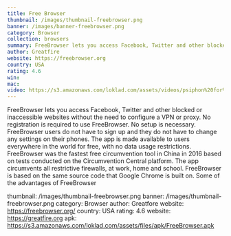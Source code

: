 ```yaml
---
title: Free Browser
thumbnail: /images/thumbnail-freebrowser.png
banner: /images/banner-freebrowser.png
category: Browser
collection: browsers
summary: FreeBrowser lets you access Facebook, Twitter and other blocked or inaccessible websites without the need to configure a VPN or proxy.
author: Greatfire
website: https://freebrowser.org
country: USA
rating: 4.6
win: 
mac:  
video: https://s3.amazonaws.com/loklad.com/assets/videos/psiphon%20for%20android-.mp4
---
```


FreeBrowser lets you access Facebook, Twitter and other blocked or inaccessible websites without the need to configure a VPN or proxy. No registration is required to use FreeBrowser. No setup is necessary. FreeBrowser users do not have to sign up and they do not have to change any settings on their phones. The app is made available to users everywhere in the world for free, with no data usage restrictions. FreeBrowser was the fastest free circumvention tool in China in 2016 based on tests conducted on the Circumvention Central platform. The app circumvents all restrictive firewalls, at work, home and school. FreeBrowser is based on the same source code that Google Chrome is built on. Some of the advantages of FreeBrowser

thumbnail: /images/thumbnail-freebrowser.png
banner: /images/thumbnail-freebrowser.png
category: Browser
author: Greatfore
website: https://freebrowser.org/
country: USA
rating: 4.6
website: https://greatfire.org
apk: https://s3.amazonaws.com/loklad.com/assets/files/apk/FreeBrowser.apk